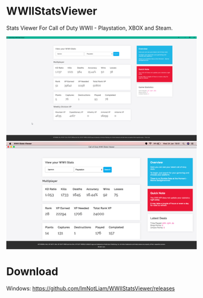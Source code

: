 # WWIIStatsViewer
Stats Viewer For Call of Duty WWII - Playstation, XBOX and Steam.

![Alt text](Screen.png?raw=true "WWII_Stats_Viewer Windows")
![Alt text](mac.png?raw=true "WWII_Stats_Viewer Mac")


# Download

Windows: https://github.com/ImNotLiam/WWIIStatsViewer/releases
